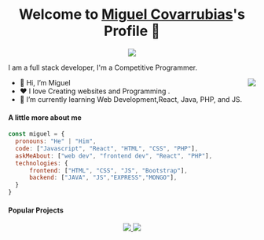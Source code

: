<p align="center">
  <h1 align="center">Welcome to <a href="https://github.com/">Miguel Covarrubias</a>'s Profile 👋</h1>
</p>
<p align="center">
  <a align="center" href="https://github.com/DenverCoder1/readme-typing-svg"><img src="https://readme-typing-svg.herokuapp.com?&font=IBM+Plex+Sans&color=F72EE2&size=25&lines=Welcome+to+my+GitHub+Profile!;I'm+a+Front+end+developer;I'm+a+competitive+programmer;I'm+a+Flask+developer" /></a>
</p>
<p>I am a full stack  developer, I'm a Competitive Programmer.</p>
<img align="right" src="https://media.giphy.com/media/M9gbBd9nbDrOTu1Mqx/giphy.gif">
<ul>
  <li>👋 Hi, I’m Miguel</li>
  <li>❤️ I love Creating websites and Programming .</li>
  <li>🌱 I’m currently learning Web Development,React, Java, PHP, and JS.</li>
  
</ul>

#### A little more about me
```javascript
const miguel = {
  pronouns: "He" | "Him",
  code: ["Javascript", "React", "HTML", "CSS", "PHP"],
  askMeAbout: ["web dev", "frontend dev", "React", "PHP"],
  technologies: {
      frontend: ["HTML", "CSS", "JS", "Bootstrap"],
      backend: ["JAVA", "JS","EXPRESS","MONGO"],
  }
}
```


#### Popular Projects
<p align="center"> <a href="https://github.com/MIIGUEELC/HotelMiranda" target="_blank"> <img src="https://img.shields.io/badge/HotelMiranda-%23121011.svg?style=for-the-badge&logo=github&logoColor=white" /> </a> <a href="https://github.com/MIIGUEELC/FotosReact" target="_blank"> <img src="https://img.shields.io/badge/FotosReact-%23121011.svg?style=for-the-badge&logo=github&logoColor=white" /> </a> </p> 

